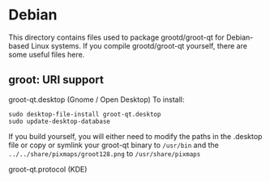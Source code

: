 
Debian
====================
This directory contains files used to package grootd/groot-qt
for Debian-based Linux systems. If you compile grootd/groot-qt yourself, there are some useful files here.

## groot: URI support ##


groot-qt.desktop  (Gnome / Open Desktop)
To install:

	sudo desktop-file-install groot-qt.desktop
	sudo update-desktop-database

If you build yourself, you will either need to modify the paths in
the .desktop file or copy or symlink your groot-qt binary to `/usr/bin`
and the `../../share/pixmaps/groot128.png` to `/usr/share/pixmaps`

groot-qt.protocol (KDE)

